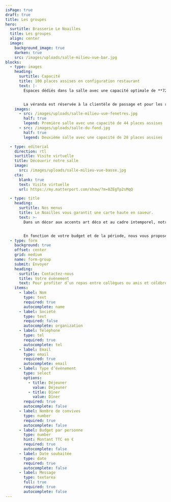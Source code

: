 ```yaml
---
isPage: true
draft: true
title: Les groupes
hero:
  surtitle: Brasserie Le Noailles
  title: Les groupes
  align: center
  image:
    background_image: true
    darken: true
    src: /images/uploads/salle-milieu-vue-bar.jpg
blocks:
  - type: images
    heading:
      surtitle: Capacité
      title: 100 places assises en configuration restaurant
      text: |-
        Espaces dédiés dans la salle avec une capacité optimale de **72 places assises**


        La véranda est réservée à la clientèle de passage et pour les réservations sauf privatisation complète de la Brasserie.
    images:
      - src: /images/uploads/salle-milieu-vue-fenetres.jpg
        half: true
        legend: Première salle avec une capacité de 44 places assises
      - src: /images/uploads/salle-du-fond.jpg
        half: true
        legend: Deuxième salle avec une capacité de 28 places assises

  - type: editorial
    direction: rtl
    surtitle: Visite virtuelle
    title: Découvrir notre salle
    image:
      src: /images/uploads/salle-milieu-vue-basse.jpg
    cta:
      blank: true
      text: Visite virtuelle
      url: https://my.matterport.com/show/?m=8ZEgTp2sMqQ

  - type: title
    heading:
      surtitle: Nos menus
      title: Le Noailles vous garantit une carte haute en saveur.
      text: >-
        Dans un décor aux accents art déco et au cadre intemporel, notre chef vous propose les incontournables de la brasserie parisienne mais aussi des plats régionaux tel que le Grenier Médocain, la Cuisse de Canard Confite ou la Belle Entrecôte 300g et sa sauce Bordelaise…


        En fonction de votre budget et de la période, nous vous proposerons le menu le plus adapté à vos envies.
  - type: form
    background: true
    offset: center
    grid: medium
    name: form-group
    submit: Envoyer
    heading:
      surtitle: Contactez-nous
      title: Votre évènement
      text: Pour profiter d’un repas entre collègues ou amis et célébrer toute occasion aussi bien dans un cadre privé que professionnel, chacun de vos événements trouvera au Noailles un cadre à sa mesure.
    items:
      - label: Nom
        type: text
        required: true
        autocomplete: name
      - label: Société
        type: text
        required: false
        autocomplete: organization
      - label: Téléphone
        type: tel
        required: true
        autocomplete: tel
      - label: Email
        type: email
        required: true
        autocomplete: email
      - label: Type d’évènement
        type: select
        options:
          - title: Déjeuner
            value: Déjeuner
          - title: Dîner
            value: Dîner
        required: true
        autocomplete: false
      - label: Nombre de convives
        type: number
        required: true
        autocomplete: false
      - label: Budget par personne
        type: number
        hint: Montant TTC en €
        required: true
        autocomplete: false
      - label: Date souhaitée
        type: date
        required: true
        autocomplete: false
      - label: Message
        type: textarea
        full: true
        required: true
        autocomplete: false
---
```

